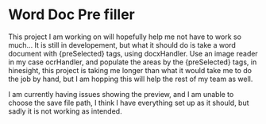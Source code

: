 # Word Doc Pre filler
This project I am working on will hopefully help me not have to work so much...
It is still in developement, but what it should do is take a word document with {preSelected} tags, using docxHandler.
Use an image reader in my case ocrHandler, and populate the areas by the {preSelected} tags, 
in hinesight, this project is taking me longer than what it would take me to do the job by hand,
but I am hopping this will help the rest of my team as well.

I am currently having issues showing the preview, and I am unable to choose the save file path,
I think I have everything set up as it should, but sadly it is not working as intended.
